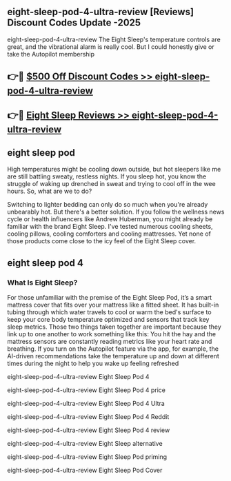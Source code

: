 ## eight-sleep-pod-4-ultra-review [Reviews​] Discount Codes Update -2025

eight-sleep-pod-4-ultra-review The Eight Sleep's temperature controls are great, and the vibrational alarm is really cool. But I could honestly give or take the Autopilot membership

## 👉🔴 [$500 Off Discount Codes >> eight-sleep-pod-4-ultra-review](http://download.freeplayer.one?title=eight-sleep-pod-4-ultra-review&ref=18-ES)

## 👉🔴 [Eight Sleep Reviews >> eight-sleep-pod-4-ultra-review](http://download.freeplayer.one?title=eight-sleep-pod-4-ultra-review&ref=18-ES)

## eight sleep pod

High temperatures might be cooling down outside, but hot sleepers like me are still battling sweaty, restless nights. If you sleep hot, you know the struggle of waking up drenched in sweat and trying to cool off in the wee hours. So, what are we to do?

Switching to lighter bedding can only do so much when you're already unbearably hot. But there's a better solution. If you follow the wellness news cycle or health influencers like Andrew Huberman, you might already be familiar with the brand Eight Sleep. I've tested numerous cooling sheets, cooling pillows, cooling comforters and cooling mattresses. Yet none of those products come close to the icy feel of the Eight Sleep cover.

## eight sleep pod 4

### What Is Eight Sleep?

For those unfamiliar with the premise of the Eight Sleep Pod, it’s a smart mattress cover that fits over your mattress like a fitted sheet. It has built-in tubing through which water travels to cool or warm the bed's surface to keep your core body temperature optimized and sensors that track key sleep metrics. Those two things taken together are important because they link up to one another to work something like this: You hit the hay and the mattress sensors are constantly reading metrics like your heart rate and breathing. If you turn on the Autopilot feature via the app, for example, the AI-driven recommendations take the temperature up and down at different times during the night to help you wake up feeling refreshed

eight-sleep-pod-4-ultra-review Eight Sleep Pod 4

eight-sleep-pod-4-ultra-review Eight Sleep Pod 4 price

eight-sleep-pod-4-ultra-review Eight Sleep Pod 4 Ultra

eight-sleep-pod-4-ultra-review Eight Sleep Pod 4 Reddit

eight-sleep-pod-4-ultra-review Eight Sleep Pod 4 review

eight-sleep-pod-4-ultra-review Eight Sleep alternative

eight-sleep-pod-4-ultra-review Eight Sleep Pod priming

eight-sleep-pod-4-ultra-review Eight Sleep Pod Cover